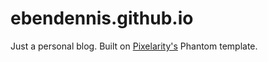 # ebendennis.github.io

Just a personal blog. Built on [Pixelarity's](http:\\www.pixelarity.com) Phantom template.